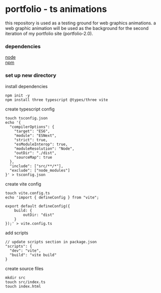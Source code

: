 # portfolio - ts animations

this repository is used as a testing ground for web graphics animations. a web graphic animation will be used as the background for the second iteration of my portfolio site (portfolio-2.0).


### dependencies

[node](https://nodejs.org/en) <br>
[npm](https://www.npmjs.com/) <br>


### set up new directory

install dependencies

```
npm init -y
npm install three typescript @types/three vite
```

create typescript config

```
touch tsconfig.json
echo '{
  "compilerOptions": {
    "target": "ES6",
    "module": "ESNext",
    "strict": true,
    "esModuleInterop": true,
    "moduleResolution": "Node",
    "outDir": "./dist",
    "sourceMap": true
  },
  "include": ["src/**/*"],
  "exclude": ["node_modules"]
}' > tsconfig.json
```

create vite config

```
touch vite.config.ts
echo 'import { defineConfig } from "vite";

export default defineConfig({
    build: {
        outDir: "dist"
    }
});' > vite.config.ts
```

add scripts

```
// update scripts section in package.json
"scripts": {
  "dev": "vite",
  "build": "vite build"
}
```

create source files

```
mkdir src
touch src/index.ts
touch index.html
```
